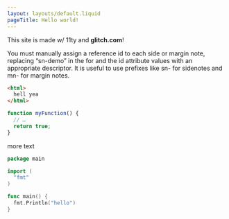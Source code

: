 ```yaml
---
layout: layouts/default.liquid
pageTitle: Hello world!
---
```


This site is made w/ 11ty and **glitch.com**!

You must manually assign a reference id to each side or margin note, 
replacing “sn-demo” in the for and the id attribute values with an 
appropriate descriptor. It is useful to use prefixes like sn- for 
sidenotes and mn- for margin notes.

```html
<html>
  hell yea
</html>
```

```javascript
function myFunction() {
  // …
  return true;
}
```

more text

```go
package main

import (
  "fmt"
)

func main() {
  fmt.Println("hello")
}
```
